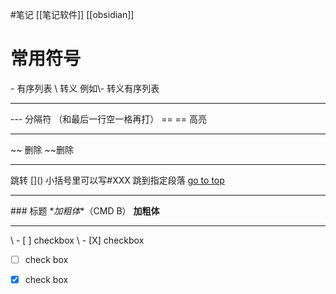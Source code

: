 #笔记 
[[笔记软件]] [[obsidian]]
# 常用符号

\- 有序列表 
\ 转义 例如\\- 转义有序列表

---
\--- 分隔符 （和最后一行空一格再打）
\== == 高亮

---
\~~ 删除
~~删除

---
跳转
\[]()
小括号里可以写#XXX 跳到指定段落
[go to top](#常用符号)

---
\### 标题
\**加粗体**（CMD B）
**加粗体**

---
\ - [ ] checkbox
\ - [X] checkbox
- [ ] check box
- [X] check box



 

